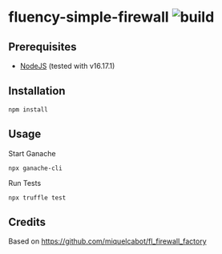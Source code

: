 # fluency-simple-firewall ![build](https://github.com/manosbatsis/fluency-simple-firewall/actions/workflows/ci.yml/badge.svg)

## Prerequisites

- [NodeJS](https://nodejs.org/) (tested with v16.17.1)

## Installation

```
npm install
```

## Usage

Start Ganache
```
npx ganache-cli
```

Run Tests

```
npx truffle test
```

## Credits

Based on https://github.com/miquelcabot/fl_firewall_factory